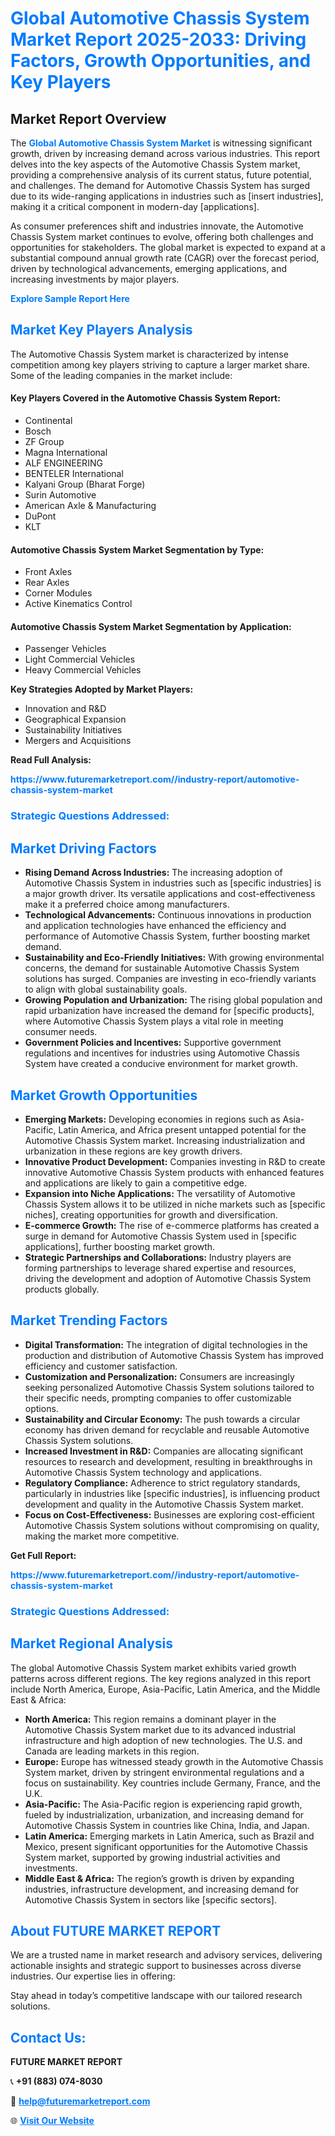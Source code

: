 <h1 style="color: #007BFF;">Global Automotive Chassis System Market Report 2025-2033: Driving Factors, Growth Opportunities, and Key Players</h1>

<section id="overview">
<h2>Market Report Overview</h2>
<p>The <a href="https://www.futuremarketreport.com//industry-report/automotive-chassis-system-market" style="color: #007BFF; text-decoration: none;"><strong>Global Automotive Chassis System Market</strong></a> is witnessing significant growth, driven by increasing demand across various industries. This report delves into the key aspects of the Automotive Chassis System market, providing a comprehensive analysis of its current status, future potential, and challenges. The demand for Automotive Chassis System has surged due to its wide-ranging applications in industries such as [insert industries], making it a critical component in modern-day [applications].</p>
<p>As consumer preferences shift and industries innovate, the Automotive Chassis System market continues to evolve, offering both challenges and opportunities for stakeholders. The global market is expected to expand at a substantial compound annual growth rate (CAGR) over the forecast period, driven by technological advancements, emerging applications, and increasing investments by major players.</p>
</section>

<section id="overview">
<p><a href="https://www.futuremarketreport.com//request-sample/reportId=87382" style="color: #007BFF; text-decoration: none;"><strong>Explore Sample Report Here</strong></a></p>
</section>

<section id="key-players">
<h2 style="color: #007BFF;">Market Key Players Analysis</h2>
<p>The Automotive Chassis System market is characterized by intense competition among key players striving to capture a larger market share. Some of the leading companies in the market include:</p>
<h4>Key Players Covered in the Automotive Chassis System Report:</h4>
<ul><li>Continental</li><li>Bosch</li><li>ZF Group</li><li>Magna International</li><li>ALF ENGINEERING</li><li>BENTELER International</li><li>Kalyani Group (Bharat Forge)</li><li>Surin Automotive</li><li>American Axle &amp; Manufacturing</li><li>DuPont</li><li>KLT</li></ul>
<h4>Automotive Chassis System Market Segmentation by Type:</h4>
<ul><li>Front Axles</li><li>Rear Axles</li><li>Corner Modules</li><li>Active Kinematics Control</li></ul>

<h4>Automotive Chassis System Market Segmentation by Application:</h4>
<ul><li>Passenger Vehicles</li><li>Light Commercial Vehicles</li><li>Heavy Commercial Vehicles</li></ul>
<p><strong>Key Strategies Adopted by Market Players:</strong></p>
<ul>
<li>Innovation and R&D</li>
<li>Geographical Expansion</li>
<li>Sustainability Initiatives</li>
<li>Mergers and Acquisitions</li>
</ul>
</section>

<section>
<p><strong>Read Full Analysis: </strong></p><a href="https://www.futuremarketreport.com//industry-report/automotive-chassis-system-market" style="color: #007BFF; text-decoration: none;"><strong>https://www.futuremarketreport.com//industry-report/automotive-chassis-system-market</strong></a>
<h3 style="color: #007BFF;">Strategic Questions Addressed:</h3>
</section>

<section id="driving-factors">
<h2 style="color: #007BFF;">Market Driving Factors</h2>
<ul>
<li><strong>Rising Demand Across Industries:</strong> The increasing adoption of Automotive Chassis System in industries such as [specific industries] is a major growth driver. Its versatile applications and cost-effectiveness make it a preferred choice among manufacturers.</li>
<li><strong>Technological Advancements:</strong> Continuous innovations in production and application technologies have enhanced the efficiency and performance of Automotive Chassis System, further boosting market demand.</li>
<li><strong>Sustainability and Eco-Friendly Initiatives:</strong> With growing environmental concerns, the demand for sustainable Automotive Chassis System solutions has surged. Companies are investing in eco-friendly variants to align with global sustainability goals.</li>
<li><strong>Growing Population and Urbanization:</strong> The rising global population and rapid urbanization have increased the demand for [specific products], where Automotive Chassis System plays a vital role in meeting consumer needs.</li>
<li><strong>Government Policies and Incentives:</strong> Supportive government regulations and incentives for industries using Automotive Chassis System have created a conducive environment for market growth.</li>
</ul>
</section>

<section id="growth-opportunities">
<h2 style="color: #007BFF;">Market Growth Opportunities</h2>
<ul>
<li><strong>Emerging Markets:</strong> Developing economies in regions such as Asia-Pacific, Latin America, and Africa present untapped potential for the Automotive Chassis System market. Increasing industrialization and urbanization in these regions are key growth drivers.</li>
<li><strong>Innovative Product Development:</strong> Companies investing in R&D to create innovative Automotive Chassis System products with enhanced features and applications are likely to gain a competitive edge.</li>
<li><strong>Expansion into Niche Applications:</strong> The versatility of Automotive Chassis System allows it to be utilized in niche markets such as [specific niches], creating opportunities for growth and diversification.</li>
<li><strong>E-commerce Growth:</strong> The rise of e-commerce platforms has created a surge in demand for Automotive Chassis System used in [specific applications], further boosting market growth.</li>
<li><strong>Strategic Partnerships and Collaborations:</strong> Industry players are forming partnerships to leverage shared expertise and resources, driving the development and adoption of Automotive Chassis System products globally.</li>
</ul>
</section>

<section id="trending-factors">
<h2 style="color: #007BFF;">Market Trending Factors</h2>
<ul>
<li><strong>Digital Transformation:</strong> The integration of digital technologies in the production and distribution of Automotive Chassis System has improved efficiency and customer satisfaction.</li>
<li><strong>Customization and Personalization:</strong> Consumers are increasingly seeking personalized Automotive Chassis System solutions tailored to their specific needs, prompting companies to offer customizable options.</li>
<li><strong>Sustainability and Circular Economy:</strong> The push towards a circular economy has driven demand for recyclable and reusable Automotive Chassis System solutions.</li>
<li><strong>Increased Investment in R&D:</strong> Companies are allocating significant resources to research and development, resulting in breakthroughs in Automotive Chassis System technology and applications.</li>
<li><strong>Regulatory Compliance:</strong> Adherence to strict regulatory standards, particularly in industries like [specific industries], is influencing product development and quality in the Automotive Chassis System market.</li>
<li><strong>Focus on Cost-Effectiveness:</strong> Businesses are exploring cost-efficient Automotive Chassis System solutions without compromising on quality, making the market more competitive.</li>
</ul>
</section>

<section>
<p><strong>Get Full Report: </strong></p><a href="https://www.futuremarketreport.com//industry-report/automotive-chassis-system-market" style="color: #007BFF; text-decoration: none;"><strong>https://www.futuremarketreport.com//industry-report/automotive-chassis-system-market</strong></a>
<h3 style="color: #007BFF;">Strategic Questions Addressed:</h3>
</section>


<section id="regional-analysis">
<h2 style="color: #007BFF;">Market Regional Analysis</h2>
<p>The global Automotive Chassis System market exhibits varied growth patterns across different regions. The key regions analyzed in this report include North America, Europe, Asia-Pacific, Latin America, and the Middle East & Africa:</p>
<ul>
<li><strong>North America:</strong> This region remains a dominant player in the Automotive Chassis System market due to its advanced industrial infrastructure and high adoption of new technologies. The U.S. and Canada are leading markets in this region.</li>
<li><strong>Europe:</strong> Europe has witnessed steady growth in the Automotive Chassis System market, driven by stringent environmental regulations and a focus on sustainability. Key countries include Germany, France, and the U.K.</li>
<li><strong>Asia-Pacific:</strong> The Asia-Pacific region is experiencing rapid growth, fueled by industrialization, urbanization, and increasing demand for Automotive Chassis System in countries like China, India, and Japan.</li>
<li><strong>Latin America:</strong> Emerging markets in Latin America, such as Brazil and Mexico, present significant opportunities for the Automotive Chassis System market, supported by growing industrial activities and investments.</li>
<li><strong>Middle East & Africa:</strong> The region’s growth is driven by expanding industries, infrastructure development, and increasing demand for Automotive Chassis System in sectors like [specific sectors].</li>
</ul>
</section>

<footer>
<h2 style="color: #007BFF;">About FUTURE MARKET REPORT</h2>
<p>We are a trusted name in market research and advisory services, delivering actionable insights and strategic support to businesses across diverse industries. Our expertise lies in offering:</p>

<p>Stay ahead in today’s competitive landscape with our tailored research solutions.</p>

<h2 style="color: #007BFF;">Contact Us:</h2>
<p><strong>FUTURE MARKET REPORT</strong></p>
<p>📞 <strong>+91 (883) 074-8030</strong></p>
<p>📧 <strong><a href="mailto:help@futuremarketreport.com" style="color: #007BFF;">help@futuremarketreport.com</a></strong></p>
<p>🌐 <strong><a href="https://www.futuremarketreport.com/" style="color: #007BFF;">Visit Our Website</a></strong></p>
</footer>